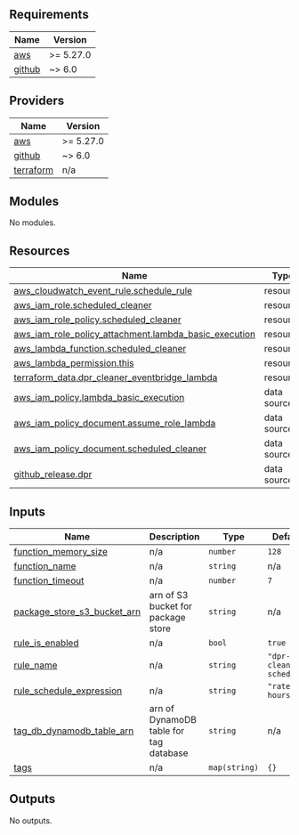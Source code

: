 <!-- BEGIN_TF_DOCS -->
## Requirements

| Name | Version |
|------|---------|
| <a name="requirement_aws"></a> [aws](#requirement\_aws) | >= 5.27.0 |
| <a name="requirement_github"></a> [github](#requirement\_github) | ~> 6.0 |

## Providers

| Name | Version |
|------|---------|
| <a name="provider_aws"></a> [aws](#provider\_aws) | >= 5.27.0 |
| <a name="provider_github"></a> [github](#provider\_github) | ~> 6.0 |
| <a name="provider_terraform"></a> [terraform](#provider\_terraform) | n/a |

## Modules

No modules.

## Resources

| Name | Type |
|------|------|
| [aws_cloudwatch_event_rule.schedule_rule](https://registry.terraform.io/providers/hashicorp/aws/latest/docs/resources/cloudwatch_event_rule) | resource |
| [aws_iam_role.scheduled_cleaner](https://registry.terraform.io/providers/hashicorp/aws/latest/docs/resources/iam_role) | resource |
| [aws_iam_role_policy.scheduled_cleaner](https://registry.terraform.io/providers/hashicorp/aws/latest/docs/resources/iam_role_policy) | resource |
| [aws_iam_role_policy_attachment.lambda_basic_execution](https://registry.terraform.io/providers/hashicorp/aws/latest/docs/resources/iam_role_policy_attachment) | resource |
| [aws_lambda_function.scheduled_cleaner](https://registry.terraform.io/providers/hashicorp/aws/latest/docs/resources/lambda_function) | resource |
| [aws_lambda_permission.this](https://registry.terraform.io/providers/hashicorp/aws/latest/docs/resources/lambda_permission) | resource |
| [terraform_data.dpr_cleaner_eventbridge_lambda](https://registry.terraform.io/providers/hashicorp/terraform/latest/docs/resources/data) | resource |
| [aws_iam_policy.lambda_basic_execution](https://registry.terraform.io/providers/hashicorp/aws/latest/docs/data-sources/iam_policy) | data source |
| [aws_iam_policy_document.assume_role_lambda](https://registry.terraform.io/providers/hashicorp/aws/latest/docs/data-sources/iam_policy_document) | data source |
| [aws_iam_policy_document.scheduled_cleaner](https://registry.terraform.io/providers/hashicorp/aws/latest/docs/data-sources/iam_policy_document) | data source |
| [github_release.dpr](https://registry.terraform.io/providers/integrations/github/latest/docs/data-sources/release) | data source |

## Inputs

| Name | Description | Type | Default | Required |
|------|-------------|------|---------|:--------:|
| <a name="input_function_memory_size"></a> [function\_memory\_size](#input\_function\_memory\_size) | n/a | `number` | `128` | no |
| <a name="input_function_name"></a> [function\_name](#input\_function\_name) | n/a | `string` | n/a | yes |
| <a name="input_function_timeout"></a> [function\_timeout](#input\_function\_timeout) | n/a | `number` | `7` | no |
| <a name="input_package_store_s3_bucket_arn"></a> [package\_store\_s3\_bucket\_arn](#input\_package\_store\_s3\_bucket\_arn) | arn of S3 bucket for package store | `string` | n/a | yes |
| <a name="input_rule_is_enabled"></a> [rule\_is\_enabled](#input\_rule\_is\_enabled) | n/a | `bool` | `true` | no |
| <a name="input_rule_name"></a> [rule\_name](#input\_rule\_name) | n/a | `string` | `"dpr-cleaner-schedule"` | no |
| <a name="input_rule_schedule_expression"></a> [rule\_schedule\_expression](#input\_rule\_schedule\_expression) | n/a | `string` | `"rate(24 hours)"` | no |
| <a name="input_tag_db_dynamodb_table_arn"></a> [tag\_db\_dynamodb\_table\_arn](#input\_tag\_db\_dynamodb\_table\_arn) | arn of DynamoDB table for tag database | `string` | n/a | yes |
| <a name="input_tags"></a> [tags](#input\_tags) | n/a | `map(string)` | `{}` | no |

## Outputs

No outputs.
<!-- END_TF_DOCS -->
